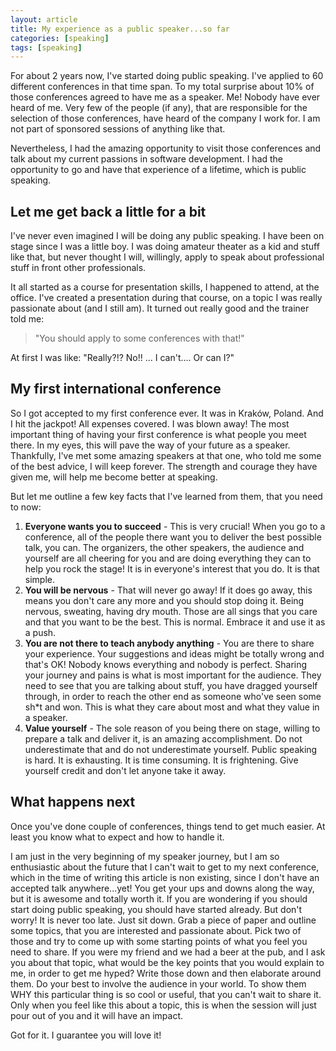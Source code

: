 ```yaml
---
layout: article
title: My experience as a public speaker...so far
categories: [speaking]
tags: [speaking]
---
```


For about 2 years now, I've started doing public speaking. I've applied to 60 different conferences in that time span. To my total surprise about 10% of those conferences agreed to have me as a speaker. Me! Nobody have ever heard of me. Very few of the people (if any), that are responsible for the selection of those conferences, have heard of the company I work for. I am not part of sponsored sessions of anything like that.

Nevertheless, I had the amazing opportunity to visit those conferences and talk about my current passions in software development. I had the opportunity to go and have that experience of a lifetime, which is public speaking.

## Let me get back a little for a bit

I've never even imagined I will be doing any public speaking. I have been on stage since I was a little boy. I was doing amateur theater as a kid and stuff like that, but never thought I will, willingly, apply to speak about professional stuff in front other professionals.

It all started as a course for presentation skills, I happened to attend, at the office. I've created a presentation during that course, on a topic I was really passionate about (and I still am). It turned out really good and the trainer told me:

> "You should apply to some conferences with that!"

At first I was like: "Really?!? No!! ... I can't.... Or can I?"

## My first international conference

So I got accepted to my first conference ever. It was in Kraków, Poland. And I hit the jackpot! All expenses covered. I was blown away!
The most important thing of having your first conference is what people you meet there. In my eyes, this will pave the way of your future as a speaker. Thankfully, I've met some amazing speakers at that one, who told me some of the best advice, I will keep forever. The strength and courage they have given me, will help me become better at speaking.

But let me outline a few key facts that I've learned from them, that you need to now:

1. **Everyone wants you to succeed** - This is very crucial! When you go to a conference, all of the people there want you to deliver the best possible talk, you can. The organizers, the other speakers, the audience and yourself are all cheering for you and are doing everything they can to help you rock the stage! It is in everyone's interest that you do. It is that simple.
2. **You will be nervous** - That will never go away! If it does go away, this means you don't care any more and you should stop doing it. Being nervous, sweating, having dry mouth. Those are all sings that you care and that you want to be the best. This is normal. Embrace it and use it as a push.
3. **You are not there to teach anybody anything** - You are there to share your experience. Your suggestions and ideas might be totally wrong and that's OK! Nobody knows everything and nobody is perfect. Sharing your journey and pains is what is most important for the audience. They need to see that you are talking about stuff, you have dragged yourself through, in order to reach the other end as someone who've seen some sh*t and won. This is what they care about most and what they value in a speaker.
4. **Value yourself** - The sole reason of you being there on stage, willing to prepare a talk and deliver it, is an amazing accomplishment. Do not underestimate that and do not underestimate yourself. Public speaking is hard. It is exhausting. It is time consuming. It is frightening. Give yourself credit and don't let anyone take it away.

## What happens next

Once you've done couple of conferences, things tend to get much easier. At least you know what to expect and how to handle it.

I am just in the very beginning of my speaker journey, but I am so enthusiastic about the future that I can't wait to get to my next conference, which in the time of writing this article is non existing, since I don't have an accepted talk anywhere...yet! You get your ups and downs along the way, but it is awesome and totally worth it.
If you are wondering if you should start doing public speaking, you should have started already. But don't worry! It is never too late. Just sit down. Grab a piece of paper and outline some topics, that you are interested and passionate about. Pick two of those and try to come up with some starting points of what you feel you need to share. If you were my friend and we had a beer at the pub, and I ask you about that topic, what would be the key points that you would explain to me, in order to get me hyped? Write those down and then elaborate around them. Do your best to involve the audience in your world. To show them WHY this particular thing is so cool or useful, that you can't wait to share it. Only when you feel like this about a topic, this is when the session will just pour out of you and it will have an impact.

Got for it. I guarantee you will love it!
